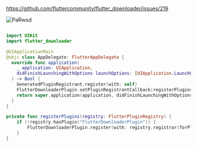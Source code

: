 https://github.com/fluttercommunity/flutter_downloader/issues/219

<img src='https://gitee.com/threecornerstones/ThreeCornerstones_Pic/raw/master/uPic/PaRwsd.png' alt='PaRwsd'/>

```swift

import UIKit
import flutter_downloader

@UIApplicationMain
@objc class AppDelegate: FlutterAppDelegate {
  override func application(
    _ application: UIApplication,
    didFinishLaunchingWithOptions launchOptions: [UIApplication.LaunchOptionsKey: Any]?
  ) -> Bool {
    GeneratedPluginRegistrant.register(with: self)
    FlutterDownloaderPlugin.setPluginRegistrantCallback(registerPlugins)
    return super.application(application, didFinishLaunchingWithOptions: launchOptions)
  }
}

private func registerPlugins(registry: FlutterPluginRegistry) {
    if (!registry.hasPlugin("FlutterDownloaderPlugin")) {
        FlutterDownloaderPlugin.register(with: registry.registrar(forPlugin: "FlutterDownloaderPlugin")!)
    }
}


```